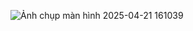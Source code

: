![Ảnh chụp màn hình 2025-04-21 161039](https://github.com/user-attachments/assets/692eba25-9085-4893-9294-f8ca9d48923a)
